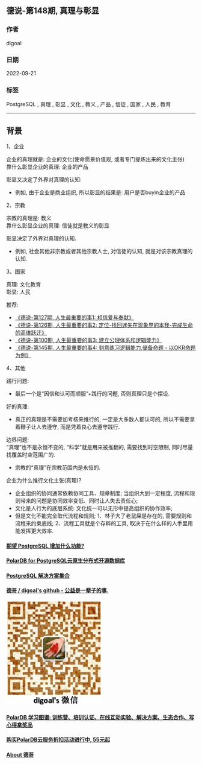 ## 德说-第148期, 真理与彰显   
          
### 作者          
digoal          
          
### 日期          
2022-09-21         
          
### 标签          
PostgreSQL , 真理 , 彰显 , 文化 , 教义 , 产品 , 信徒 , 国家 , 人民 , 教育   
          
----          
          
## 背景      
  
1、企业  
  
企业的真理就是: 企业的文化(使命愿景价值观, 或者专门提炼出来的文化主张)  
靠什么彰显企业的真理: 企业的产品  
  
彰显又决定了外界对真理的认知:  
- 例如, 由于企业是商业组织, 所以彰显的结果是: 用户是否buyin企业的产品  
  
2、宗教  
  
宗教的真理是: 教义  
靠什么彰显企业的真理: 信徒就是教义的彰显  
  
彰显决定了外界对真理的认知.   
- 例如, 社会其他非宗教或者其他宗教人士, 对信徒的认知, 就是对该宗教真理的认知.   
  
3、国家  
  
真理: 文化教育  
彰显: 人民  
  
推荐:   
- [《德说-第127期, 人生最重要的事1: 相信爱与奉献》](../202208/20220822_01.md)  
- [《德说-第126期, 人生最重要的事2: 定位-找回迷失在现象界的本我-完成生命的高维跃迁》](../202208/20220819_03.md)  
- [《德说-第100期, 人生最重要的事3: 建立公理体系和逻辑能力》](../202206/20220610_01.md)  
- [《德说-第145期, 人生最重要的事4: 刻意练习逻辑能力,储备命题 - 以OKR命题为例》](../202209/20220917_01.md)  

4、其他  
     
践行问题:  
- 最后一个是“因信和认可而顺服”+践行的问题, 否则真理只是个摆设.   
  
好的真理:   
- 真正的真理是不需要加考核来推行的, 一定是大多数人都认可的, 所以不需要拿着鞭子让人去遵守, 而是凭着良心去遵守践行.   
  
边界问题:  
“真理”也不是永恒不变的, “科学”就是用来被推翻的, 需要找到时空限制, 同时尽量找覆盖时空范围广的.   
- 宗教的“真理”在宗教范围内是永恒的.  
  
企业为什么推行文化主张(真理)?   
- 企业组织的协同通常依赖协同工具、规章制度; 当组织大到一定程度, 流程和规则带来的问题是协同效率变低、同时让人失去责任心; 
- 文化是人行为的底层系统: 文化统一可以无形中提高组织的协作效率; 
- 但是文化不能完全取代流程和规则;  1、林子大了老鼠屎是存在的, 需要规则和流程来约束底线; 2、流程工具就是个存粹的工具, 取决于在什么样的人手里用能发挥更大效率.       
  
  
  
#### [期望 PostgreSQL 增加什么功能?](https://github.com/digoal/blog/issues/76 "269ac3d1c492e938c0191101c7238216")
  
  
#### [PolarDB for PostgreSQL云原生分布式开源数据库](https://github.com/ApsaraDB/PolarDB-for-PostgreSQL "57258f76c37864c6e6d23383d05714ea")
  
  
#### [PostgreSQL 解决方案集合](https://yq.aliyun.com/topic/118 "40cff096e9ed7122c512b35d8561d9c8")
  
  
#### [德哥 / digoal's github - 公益是一辈子的事.](https://github.com/digoal/blog/blob/master/README.md "22709685feb7cab07d30f30387f0a9ae")
  
  
![digoal's wechat](../pic/digoal_weixin.jpg "f7ad92eeba24523fd47a6e1a0e691b59")
  
  
#### [PolarDB 学习图谱: 训练营、培训认证、在线互动实验、解决方案、生态合作、写心得拿奖品](https://www.aliyun.com/database/openpolardb/activity "8642f60e04ed0c814bf9cb9677976bd4")
  
  
#### [购买PolarDB云服务折扣活动进行中, 55元起](https://www.aliyun.com/activity/new/polardb-yunparter?userCode=bsb3t4al "e0495c413bedacabb75ff1e880be465a")
  
  
#### [About 德哥](https://github.com/digoal/blog/blob/master/me/readme.md "a37735981e7704886ffd590565582dd0")
  
